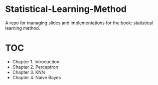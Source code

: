 # Statistical-Learning-Method
A repo for managing slides and implementations for the book: statistical learning method.

# TOC

* Chapter 1. Introduction
* Chapter 2. Perceptron 
* Chapter 3. KNN
* Chapter 4. Naive Bayes 

